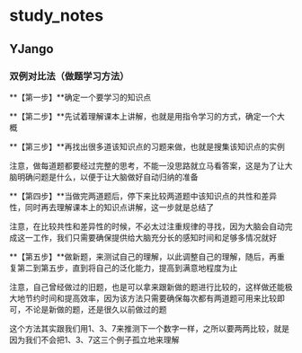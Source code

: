 # study_notes

## YJango

### 双例对比法（做题学习方法）

**【第一步】**确定一个要学习的知识点

**【第二步】**先试着理解课本上讲解，也就是用指令学习的方式，确定一个大概

**【第三步】**再找出很多道该知识点的习题来做，也就是搜集该知识点的实例

注意，做每道题都要经过完整的思考，不能一没思路就立马看答案，这是为了让大脑明确问题是什么，以便于让大脑做好自动归纳的准备

**【第四步】**当做完两道题后，停下来比较两道题中该知识点的共性和差异性，同时再去理解课本上的知识点讲解，这一步就是总结了

注意，在比较共性和差异性的时候，不必太过注重规律的寻找，因为大脑会自动完成这一工作，我们只需要确保提供给大脑充分长的感知时间和足够多情况就好

**【第五步】**做新题，来测试自己的理解，以此调整自己的理解，随后，再重复第二到第五步，直到将自己的泛化能力，提高到满意地程度为止

注意，自己曾经做过的旧题，也是可以拿来跟新做的题进行比较的，这样做还能极大地节约时间和提高效率，因为该方法只需要确保每次都有两道题可用来比较即可，不论是新做的题，还是很久以前做过的题

这个方法其实跟我们用1、3、7来推测下一个数字一样，之所以要两两比较，就是因为我们不会把1、3、7这三个例子孤立地来理解
